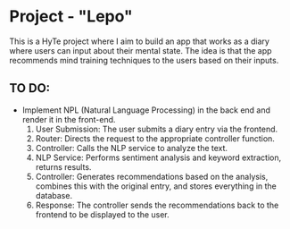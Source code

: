 # Project - "Lepo"

This is a HyTe project where I aim to build an app that works as a diary where users can input about their mental state. The idea is that the app recommends mind training techniques to the users based on their inputs.

## TO DO:
- Implement NPL (Natural Language Processing) in the back end and render it in the front-end.
  1. User Submission: The user submits a diary entry via the frontend.
  2. Router: Directs the request to the appropriate controller function.
  3. Controller: Calls the NLP service to analyze the text.
  4. NLP Service: Performs sentiment analysis and keyword extraction, returns results.
  5. Controller: Generates recommendations based on the analysis, combines this with the original entry, and stores everything in the database.
  6. Response: The controller sends the recommendations back to the frontend to be displayed to the user.

